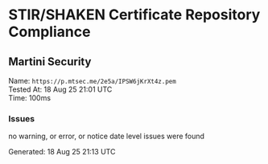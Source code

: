 # STIR/SHAKEN Certificate Repository Compliance

## Martini Security

Name: `https://p.mtsec.me/2e5a/IPSW6jKrXt4z.pem`\
Tested At: 18 Aug 25 21:01 UTC\
Time: 100ms

### Issues

no warning, or error, or notice date level issues were found

Generated: 18 Aug 25 21:13 UTC